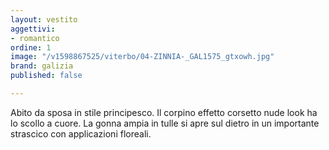 ```yaml
---
layout: vestito
aggettivi:
- romantico
ordine: 1
image: "/v1598867525/viterbo/04-ZINNIA-_GAL1575_gtxowh.jpg"
brand: galizia
published: false

---
```

Abito da sposa in stile principesco. Il corpino effetto corsetto nude look ha lo scollo a cuore. La gonna ampia in tulle si apre sul dietro in un importante strascico con applicazioni floreali.